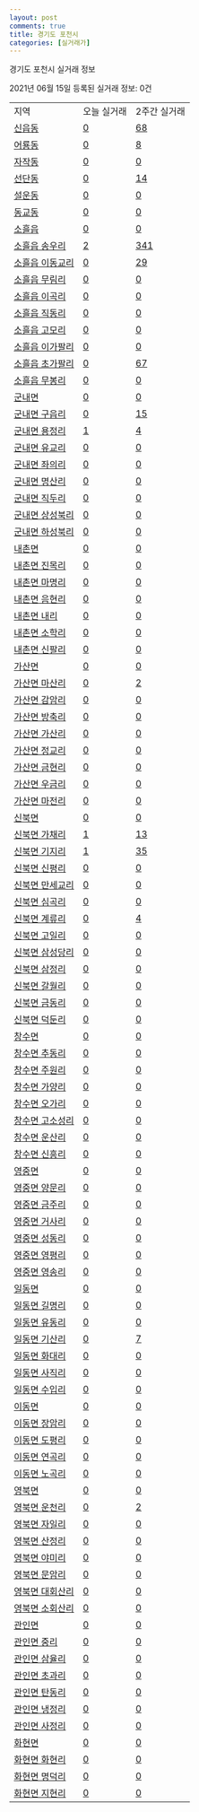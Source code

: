 ```yaml
---
layout: post
comments: true
title: 경기도 포천시
categories: [실거래가]
---
```


경기도 포천시 실거래 정보

2021년 06월 15일 등록된 실거래 정보: 0건


<table class="sortable">
  <tr>
    <td>지역</td>
    <td>오늘 실거래</td>
    <td>2주간 실거래</td>
  </tr>

  
  <tr class="item">
    <td><a href="4165010100.html">신읍동</a></td>
    <td><a href="4165010100.html">0</a></td>
    <td><a href="4165010100.html">68</a></td>
  </tr>
    

  <tr class="item">
    <td><a href="4165010200.html">어룡동</a></td>
    <td><a href="4165010200.html">0</a></td>
    <td><a href="4165010200.html">8</a></td>
  </tr>
    

  <tr class="item">
    <td><a href="4165010300.html">자작동</a></td>
    <td><a href="4165010300.html">0</a></td>
    <td><a href="4165010300.html">0</a></td>
  </tr>
    

  <tr class="item">
    <td><a href="4165010400.html">선단동</a></td>
    <td><a href="4165010400.html">0</a></td>
    <td><a href="4165010400.html">14</a></td>
  </tr>
    

  <tr class="item">
    <td><a href="4165010500.html">설운동</a></td>
    <td><a href="4165010500.html">0</a></td>
    <td><a href="4165010500.html">0</a></td>
  </tr>
    

  <tr class="item">
    <td><a href="4165010600.html">동교동</a></td>
    <td><a href="4165010600.html">0</a></td>
    <td><a href="4165010600.html">0</a></td>
  </tr>
    

  <tr class="item">
    <td><a href="4165025000.html">소흘읍</a></td>
    <td><a href="4165025000.html">0</a></td>
    <td><a href="4165025000.html">0</a></td>
  </tr>
    

  <tr class="item">
    <td><a href="4165025021.html">소흘읍 송우리</a></td>
    <td><a href="4165025021.html">2</a></td>
    <td><a href="4165025021.html">341</a></td>
  </tr>
    

  <tr class="item">
    <td><a href="4165025022.html">소흘읍 이동교리</a></td>
    <td><a href="4165025022.html">0</a></td>
    <td><a href="4165025022.html">29</a></td>
  </tr>
    

  <tr class="item">
    <td><a href="4165025023.html">소흘읍 무림리</a></td>
    <td><a href="4165025023.html">0</a></td>
    <td><a href="4165025023.html">0</a></td>
  </tr>
    

  <tr class="item">
    <td><a href="4165025024.html">소흘읍 이곡리</a></td>
    <td><a href="4165025024.html">0</a></td>
    <td><a href="4165025024.html">0</a></td>
  </tr>
    

  <tr class="item">
    <td><a href="4165025025.html">소흘읍 직동리</a></td>
    <td><a href="4165025025.html">0</a></td>
    <td><a href="4165025025.html">0</a></td>
  </tr>
    

  <tr class="item">
    <td><a href="4165025026.html">소흘읍 고모리</a></td>
    <td><a href="4165025026.html">0</a></td>
    <td><a href="4165025026.html">0</a></td>
  </tr>
    

  <tr class="item">
    <td><a href="4165025027.html">소흘읍 이가팔리</a></td>
    <td><a href="4165025027.html">0</a></td>
    <td><a href="4165025027.html">0</a></td>
  </tr>
    

  <tr class="item">
    <td><a href="4165025028.html">소흘읍 초가팔리</a></td>
    <td><a href="4165025028.html">0</a></td>
    <td><a href="4165025028.html">67</a></td>
  </tr>
    

  <tr class="item">
    <td><a href="4165025029.html">소흘읍 무봉리</a></td>
    <td><a href="4165025029.html">0</a></td>
    <td><a href="4165025029.html">0</a></td>
  </tr>
    

  <tr class="item">
    <td><a href="4165031000.html">군내면</a></td>
    <td><a href="4165031000.html">0</a></td>
    <td><a href="4165031000.html">0</a></td>
  </tr>
    

  <tr class="item">
    <td><a href="4165031021.html">군내면 구읍리</a></td>
    <td><a href="4165031021.html">0</a></td>
    <td><a href="4165031021.html">15</a></td>
  </tr>
    

  <tr class="item">
    <td><a href="4165031022.html">군내면 용정리</a></td>
    <td><a href="4165031022.html">1</a></td>
    <td><a href="4165031022.html">4</a></td>
  </tr>
    

  <tr class="item">
    <td><a href="4165031023.html">군내면 유교리</a></td>
    <td><a href="4165031023.html">0</a></td>
    <td><a href="4165031023.html">0</a></td>
  </tr>
    

  <tr class="item">
    <td><a href="4165031024.html">군내면 좌의리</a></td>
    <td><a href="4165031024.html">0</a></td>
    <td><a href="4165031024.html">0</a></td>
  </tr>
    

  <tr class="item">
    <td><a href="4165031025.html">군내면 명산리</a></td>
    <td><a href="4165031025.html">0</a></td>
    <td><a href="4165031025.html">0</a></td>
  </tr>
    

  <tr class="item">
    <td><a href="4165031026.html">군내면 직두리</a></td>
    <td><a href="4165031026.html">0</a></td>
    <td><a href="4165031026.html">0</a></td>
  </tr>
    

  <tr class="item">
    <td><a href="4165031027.html">군내면 상성북리</a></td>
    <td><a href="4165031027.html">0</a></td>
    <td><a href="4165031027.html">0</a></td>
  </tr>
    

  <tr class="item">
    <td><a href="4165031028.html">군내면 하성북리</a></td>
    <td><a href="4165031028.html">0</a></td>
    <td><a href="4165031028.html">0</a></td>
  </tr>
    

  <tr class="item">
    <td><a href="4165032000.html">내촌면</a></td>
    <td><a href="4165032000.html">0</a></td>
    <td><a href="4165032000.html">0</a></td>
  </tr>
    

  <tr class="item">
    <td><a href="4165032021.html">내촌면 진목리</a></td>
    <td><a href="4165032021.html">0</a></td>
    <td><a href="4165032021.html">0</a></td>
  </tr>
    

  <tr class="item">
    <td><a href="4165032022.html">내촌면 마명리</a></td>
    <td><a href="4165032022.html">0</a></td>
    <td><a href="4165032022.html">0</a></td>
  </tr>
    

  <tr class="item">
    <td><a href="4165032023.html">내촌면 음현리</a></td>
    <td><a href="4165032023.html">0</a></td>
    <td><a href="4165032023.html">0</a></td>
  </tr>
    

  <tr class="item">
    <td><a href="4165032024.html">내촌면 내리</a></td>
    <td><a href="4165032024.html">0</a></td>
    <td><a href="4165032024.html">0</a></td>
  </tr>
    

  <tr class="item">
    <td><a href="4165032025.html">내촌면 소학리</a></td>
    <td><a href="4165032025.html">0</a></td>
    <td><a href="4165032025.html">0</a></td>
  </tr>
    

  <tr class="item">
    <td><a href="4165032026.html">내촌면 신팔리</a></td>
    <td><a href="4165032026.html">0</a></td>
    <td><a href="4165032026.html">0</a></td>
  </tr>
    

  <tr class="item">
    <td><a href="4165033000.html">가산면</a></td>
    <td><a href="4165033000.html">0</a></td>
    <td><a href="4165033000.html">0</a></td>
  </tr>
    

  <tr class="item">
    <td><a href="4165033021.html">가산면 마산리</a></td>
    <td><a href="4165033021.html">0</a></td>
    <td><a href="4165033021.html">2</a></td>
  </tr>
    

  <tr class="item">
    <td><a href="4165033022.html">가산면 감암리</a></td>
    <td><a href="4165033022.html">0</a></td>
    <td><a href="4165033022.html">0</a></td>
  </tr>
    

  <tr class="item">
    <td><a href="4165033023.html">가산면 방축리</a></td>
    <td><a href="4165033023.html">0</a></td>
    <td><a href="4165033023.html">0</a></td>
  </tr>
    

  <tr class="item">
    <td><a href="4165033024.html">가산면 가산리</a></td>
    <td><a href="4165033024.html">0</a></td>
    <td><a href="4165033024.html">0</a></td>
  </tr>
    

  <tr class="item">
    <td><a href="4165033025.html">가산면 정교리</a></td>
    <td><a href="4165033025.html">0</a></td>
    <td><a href="4165033025.html">0</a></td>
  </tr>
    

  <tr class="item">
    <td><a href="4165033026.html">가산면 금현리</a></td>
    <td><a href="4165033026.html">0</a></td>
    <td><a href="4165033026.html">0</a></td>
  </tr>
    

  <tr class="item">
    <td><a href="4165033027.html">가산면 우금리</a></td>
    <td><a href="4165033027.html">0</a></td>
    <td><a href="4165033027.html">0</a></td>
  </tr>
    

  <tr class="item">
    <td><a href="4165033028.html">가산면 마전리</a></td>
    <td><a href="4165033028.html">0</a></td>
    <td><a href="4165033028.html">0</a></td>
  </tr>
    

  <tr class="item">
    <td><a href="4165034000.html">신북면</a></td>
    <td><a href="4165034000.html">0</a></td>
    <td><a href="4165034000.html">0</a></td>
  </tr>
    

  <tr class="item">
    <td><a href="4165034021.html">신북면 가채리</a></td>
    <td><a href="4165034021.html">1</a></td>
    <td><a href="4165034021.html">13</a></td>
  </tr>
    

  <tr class="item">
    <td><a href="4165034022.html">신북면 기지리</a></td>
    <td><a href="4165034022.html">1</a></td>
    <td><a href="4165034022.html">35</a></td>
  </tr>
    

  <tr class="item">
    <td><a href="4165034023.html">신북면 신평리</a></td>
    <td><a href="4165034023.html">0</a></td>
    <td><a href="4165034023.html">0</a></td>
  </tr>
    

  <tr class="item">
    <td><a href="4165034024.html">신북면 만세교리</a></td>
    <td><a href="4165034024.html">0</a></td>
    <td><a href="4165034024.html">0</a></td>
  </tr>
    

  <tr class="item">
    <td><a href="4165034025.html">신북면 심곡리</a></td>
    <td><a href="4165034025.html">0</a></td>
    <td><a href="4165034025.html">0</a></td>
  </tr>
    

  <tr class="item">
    <td><a href="4165034026.html">신북면 계류리</a></td>
    <td><a href="4165034026.html">0</a></td>
    <td><a href="4165034026.html">4</a></td>
  </tr>
    

  <tr class="item">
    <td><a href="4165034027.html">신북면 고일리</a></td>
    <td><a href="4165034027.html">0</a></td>
    <td><a href="4165034027.html">0</a></td>
  </tr>
    

  <tr class="item">
    <td><a href="4165034028.html">신북면 삼성당리</a></td>
    <td><a href="4165034028.html">0</a></td>
    <td><a href="4165034028.html">0</a></td>
  </tr>
    

  <tr class="item">
    <td><a href="4165034029.html">신북면 삼정리</a></td>
    <td><a href="4165034029.html">0</a></td>
    <td><a href="4165034029.html">0</a></td>
  </tr>
    

  <tr class="item">
    <td><a href="4165034030.html">신북면 갈월리</a></td>
    <td><a href="4165034030.html">0</a></td>
    <td><a href="4165034030.html">0</a></td>
  </tr>
    

  <tr class="item">
    <td><a href="4165034031.html">신북면 금동리</a></td>
    <td><a href="4165034031.html">0</a></td>
    <td><a href="4165034031.html">0</a></td>
  </tr>
    

  <tr class="item">
    <td><a href="4165034032.html">신북면 덕둔리</a></td>
    <td><a href="4165034032.html">0</a></td>
    <td><a href="4165034032.html">0</a></td>
  </tr>
    

  <tr class="item">
    <td><a href="4165035000.html">창수면</a></td>
    <td><a href="4165035000.html">0</a></td>
    <td><a href="4165035000.html">0</a></td>
  </tr>
    

  <tr class="item">
    <td><a href="4165035021.html">창수면 추동리</a></td>
    <td><a href="4165035021.html">0</a></td>
    <td><a href="4165035021.html">0</a></td>
  </tr>
    

  <tr class="item">
    <td><a href="4165035022.html">창수면 주원리</a></td>
    <td><a href="4165035022.html">0</a></td>
    <td><a href="4165035022.html">0</a></td>
  </tr>
    

  <tr class="item">
    <td><a href="4165035023.html">창수면 가양리</a></td>
    <td><a href="4165035023.html">0</a></td>
    <td><a href="4165035023.html">0</a></td>
  </tr>
    

  <tr class="item">
    <td><a href="4165035024.html">창수면 오가리</a></td>
    <td><a href="4165035024.html">0</a></td>
    <td><a href="4165035024.html">0</a></td>
  </tr>
    

  <tr class="item">
    <td><a href="4165035025.html">창수면 고소성리</a></td>
    <td><a href="4165035025.html">0</a></td>
    <td><a href="4165035025.html">0</a></td>
  </tr>
    

  <tr class="item">
    <td><a href="4165035026.html">창수면 운산리</a></td>
    <td><a href="4165035026.html">0</a></td>
    <td><a href="4165035026.html">0</a></td>
  </tr>
    

  <tr class="item">
    <td><a href="4165035027.html">창수면 신흥리</a></td>
    <td><a href="4165035027.html">0</a></td>
    <td><a href="4165035027.html">0</a></td>
  </tr>
    

  <tr class="item">
    <td><a href="4165036000.html">영중면</a></td>
    <td><a href="4165036000.html">0</a></td>
    <td><a href="4165036000.html">0</a></td>
  </tr>
    

  <tr class="item">
    <td><a href="4165036021.html">영중면 양문리</a></td>
    <td><a href="4165036021.html">0</a></td>
    <td><a href="4165036021.html">0</a></td>
  </tr>
    

  <tr class="item">
    <td><a href="4165036022.html">영중면 금주리</a></td>
    <td><a href="4165036022.html">0</a></td>
    <td><a href="4165036022.html">0</a></td>
  </tr>
    

  <tr class="item">
    <td><a href="4165036023.html">영중면 거사리</a></td>
    <td><a href="4165036023.html">0</a></td>
    <td><a href="4165036023.html">0</a></td>
  </tr>
    

  <tr class="item">
    <td><a href="4165036024.html">영중면 성동리</a></td>
    <td><a href="4165036024.html">0</a></td>
    <td><a href="4165036024.html">0</a></td>
  </tr>
    

  <tr class="item">
    <td><a href="4165036025.html">영중면 영평리</a></td>
    <td><a href="4165036025.html">0</a></td>
    <td><a href="4165036025.html">0</a></td>
  </tr>
    

  <tr class="item">
    <td><a href="4165036026.html">영중면 영송리</a></td>
    <td><a href="4165036026.html">0</a></td>
    <td><a href="4165036026.html">0</a></td>
  </tr>
    

  <tr class="item">
    <td><a href="4165037000.html">일동면</a></td>
    <td><a href="4165037000.html">0</a></td>
    <td><a href="4165037000.html">0</a></td>
  </tr>
    

  <tr class="item">
    <td><a href="4165037021.html">일동면 길명리</a></td>
    <td><a href="4165037021.html">0</a></td>
    <td><a href="4165037021.html">0</a></td>
  </tr>
    

  <tr class="item">
    <td><a href="4165037022.html">일동면 유동리</a></td>
    <td><a href="4165037022.html">0</a></td>
    <td><a href="4165037022.html">0</a></td>
  </tr>
    

  <tr class="item">
    <td><a href="4165037023.html">일동면 기산리</a></td>
    <td><a href="4165037023.html">0</a></td>
    <td><a href="4165037023.html">7</a></td>
  </tr>
    

  <tr class="item">
    <td><a href="4165037024.html">일동면 화대리</a></td>
    <td><a href="4165037024.html">0</a></td>
    <td><a href="4165037024.html">0</a></td>
  </tr>
    

  <tr class="item">
    <td><a href="4165037025.html">일동면 사직리</a></td>
    <td><a href="4165037025.html">0</a></td>
    <td><a href="4165037025.html">0</a></td>
  </tr>
    

  <tr class="item">
    <td><a href="4165037026.html">일동면 수입리</a></td>
    <td><a href="4165037026.html">0</a></td>
    <td><a href="4165037026.html">0</a></td>
  </tr>
    

  <tr class="item">
    <td><a href="4165038000.html">이동면</a></td>
    <td><a href="4165038000.html">0</a></td>
    <td><a href="4165038000.html">0</a></td>
  </tr>
    

  <tr class="item">
    <td><a href="4165038021.html">이동면 장암리</a></td>
    <td><a href="4165038021.html">0</a></td>
    <td><a href="4165038021.html">0</a></td>
  </tr>
    

  <tr class="item">
    <td><a href="4165038022.html">이동면 도평리</a></td>
    <td><a href="4165038022.html">0</a></td>
    <td><a href="4165038022.html">0</a></td>
  </tr>
    

  <tr class="item">
    <td><a href="4165038023.html">이동면 연곡리</a></td>
    <td><a href="4165038023.html">0</a></td>
    <td><a href="4165038023.html">0</a></td>
  </tr>
    

  <tr class="item">
    <td><a href="4165038024.html">이동면 노곡리</a></td>
    <td><a href="4165038024.html">0</a></td>
    <td><a href="4165038024.html">0</a></td>
  </tr>
    

  <tr class="item">
    <td><a href="4165039000.html">영북면</a></td>
    <td><a href="4165039000.html">0</a></td>
    <td><a href="4165039000.html">0</a></td>
  </tr>
    

  <tr class="item">
    <td><a href="4165039021.html">영북면 운천리</a></td>
    <td><a href="4165039021.html">0</a></td>
    <td><a href="4165039021.html">2</a></td>
  </tr>
    

  <tr class="item">
    <td><a href="4165039022.html">영북면 자일리</a></td>
    <td><a href="4165039022.html">0</a></td>
    <td><a href="4165039022.html">0</a></td>
  </tr>
    

  <tr class="item">
    <td><a href="4165039023.html">영북면 산정리</a></td>
    <td><a href="4165039023.html">0</a></td>
    <td><a href="4165039023.html">0</a></td>
  </tr>
    

  <tr class="item">
    <td><a href="4165039024.html">영북면 야미리</a></td>
    <td><a href="4165039024.html">0</a></td>
    <td><a href="4165039024.html">0</a></td>
  </tr>
    

  <tr class="item">
    <td><a href="4165039025.html">영북면 문암리</a></td>
    <td><a href="4165039025.html">0</a></td>
    <td><a href="4165039025.html">0</a></td>
  </tr>
    

  <tr class="item">
    <td><a href="4165039026.html">영북면 대회산리</a></td>
    <td><a href="4165039026.html">0</a></td>
    <td><a href="4165039026.html">0</a></td>
  </tr>
    

  <tr class="item">
    <td><a href="4165039027.html">영북면 소회산리</a></td>
    <td><a href="4165039027.html">0</a></td>
    <td><a href="4165039027.html">0</a></td>
  </tr>
    

  <tr class="item">
    <td><a href="4165040000.html">관인면</a></td>
    <td><a href="4165040000.html">0</a></td>
    <td><a href="4165040000.html">0</a></td>
  </tr>
    

  <tr class="item">
    <td><a href="4165040021.html">관인면 중리</a></td>
    <td><a href="4165040021.html">0</a></td>
    <td><a href="4165040021.html">0</a></td>
  </tr>
    

  <tr class="item">
    <td><a href="4165040022.html">관인면 삼율리</a></td>
    <td><a href="4165040022.html">0</a></td>
    <td><a href="4165040022.html">0</a></td>
  </tr>
    

  <tr class="item">
    <td><a href="4165040023.html">관인면 초과리</a></td>
    <td><a href="4165040023.html">0</a></td>
    <td><a href="4165040023.html">0</a></td>
  </tr>
    

  <tr class="item">
    <td><a href="4165040024.html">관인면 탄동리</a></td>
    <td><a href="4165040024.html">0</a></td>
    <td><a href="4165040024.html">0</a></td>
  </tr>
    

  <tr class="item">
    <td><a href="4165040025.html">관인면 냉정리</a></td>
    <td><a href="4165040025.html">0</a></td>
    <td><a href="4165040025.html">0</a></td>
  </tr>
    

  <tr class="item">
    <td><a href="4165040026.html">관인면 사정리</a></td>
    <td><a href="4165040026.html">0</a></td>
    <td><a href="4165040026.html">0</a></td>
  </tr>
    

  <tr class="item">
    <td><a href="4165041000.html">화현면</a></td>
    <td><a href="4165041000.html">0</a></td>
    <td><a href="4165041000.html">0</a></td>
  </tr>
    

  <tr class="item">
    <td><a href="4165041021.html">화현면 화현리</a></td>
    <td><a href="4165041021.html">0</a></td>
    <td><a href="4165041021.html">0</a></td>
  </tr>
    

  <tr class="item">
    <td><a href="4165041022.html">화현면 명덕리</a></td>
    <td><a href="4165041022.html">0</a></td>
    <td><a href="4165041022.html">0</a></td>
  </tr>
    

  <tr class="item">
    <td><a href="4165041023.html">화현면 지현리</a></td>
    <td><a href="4165041023.html">0</a></td>
    <td><a href="4165041023.html">0</a></td>
  </tr>
    


</table>
    